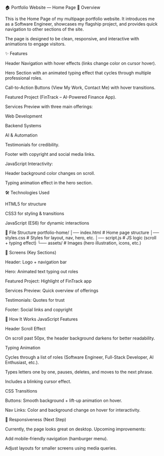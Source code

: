🏠 Portfolio Website — Home Page
📌 Overview

This is the Home Page of my multipage portfolio website.
It introduces me as a Software Engineer, showcases my flagship project, and provides quick navigation to other sections of the site.

The page is designed to be clean, responsive, and interactive with animations to engage visitors.

✨ Features

Header Navigation with hover effects (links change color on cursor hover).

Hero Section with an animated typing effect that cycles through multiple professional roles.

Call-to-Action Buttons (View My Work, Contact Me) with hover transitions.

Featured Project (FinTrack – AI-Powered Finance App).

Services Preview with three main offerings:

Web Development

Backend Systems

AI & Automation

Testimonials for credibility.

Footer with copyright and social media links.

JavaScript Interactivity:

Header background color changes on scroll.

Typing animation effect in the hero section.

🛠️ Technologies Used

HTML5 for structure

CSS3 for styling & transitions

JavaScript (ES6) for dynamic interactions

📂 File Structure
portfolio-home/
│── index.html        # Home page structure
│── styles.css        # Styles for layout, nav, hero, etc.
│── script.js         # JS logic (scroll + typing effect)
└── assets/           # Images (hero illustration, icons, etc.)

📸 Screens (Key Sections)

Header: Logo + navigation bar

Hero: Animated text typing out roles

Featured Project: Highlight of FinTrack app

Services Preview: Quick overview of offerings

Testimonials: Quotes for trust

Footer: Social links and copyright

🚀 How It Works
JavaScript Features

Header Scroll Effect

On scroll past 50px, the header background darkens for better readability.

Typing Animation

Cycles through a list of roles (Software Engineer, Full-Stack Developer, AI Enthusiast, etc.).

Types letters one by one, pauses, deletes, and moves to the next phrase.

Includes a blinking cursor effect.

CSS Transitions

Buttons: Smooth background + lift-up animation on hover.

Nav Links: Color and background change on hover for interactivity.

📱 Responsiveness (Next Step)

Currently, the page looks great on desktop.
Upcoming improvements:

Add mobile-friendly navigation (hamburger menu).

Adjust layouts for smaller screens using media queries.


